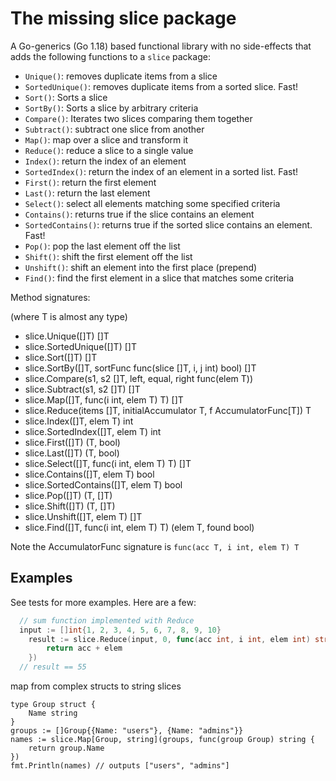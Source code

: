 # The missing slice package

A Go-generics (Go 1.18) based functional library with no side-effects that adds the following functions to a `slice` package:

- `Unique()`: removes duplicate items from a slice
- `SortedUnique()`: removes duplicate items from a sorted slice. Fast!
- `Sort()`: Sorts a slice
- `SortBy()`: Sorts a slice by arbitrary criteria
- `Compare()`: Iterates two slices comparing them together
- `Subtract()`: subtract one slice from another
- `Map()`: map over a slice and transform it
- `Reduce()`: reduce a slice to a single value
- `Index()`: return the index of an element
- `SortedIndex()`: return the index of an element in a sorted list. Fast!
- `First()`: return the first element
- `Last()`: return the last element
- `Select()`: select all elements matching some specified criteria
- `Contains()`: returns true if the slice contains an element
- `SortedContains()`: returns true if the sorted slice contains an element. Fast!
- `Pop()`: pop the last element off the list
- `Shift()`: shift the first element off the list
- `Unshift()`: shift an element into the first place (prepend)
- `Find()`: find the first element in a slice that matches some criteria

Method signatures:

(where T is almost any type)

- slice.Unique([]T) []T 
- slice.SortedUnique([]T) []T 
- slice.Sort([]T) []T 
- slice.SortBy([]T, sortFunc func(slice []T, i, j int) bool) []T 
- slice.Compare(s1, s2 []T, left, equal, right func(elem T)) 
- slice.Subtract(s1, s2 []T) []T 
- slice.Map([]T, func(i int, elem T) T) []T 
- slice.Reduce(items []T, initialAccumulator T, f AccumulatorFunc[T]) T 
- slice.Index([]T, elem T) int 
- slice.SortedIndex([]T, elem T) int 
- slice.First([]T) (T, bool) 
- slice.Last([]T) (T, bool) 
- slice.Select([]T, func(i int, elem T) T) []T 
- slice.Contains([]T, elem T) bool 
- slice.SortedContains([]T, elem T) bool 
- slice.Pop([]T) (T, []T) 
- slice.Shift([]T) (T, []T) 
- slice.Unshift([]T, elem T) []T 
- slice.Find([]T, func(i int, elem T) T) (elem T, found bool) 

Note the AccumulatorFunc signature is `func(acc T, i int, elem T) T`

## Examples

See tests for more examples. Here are a few:

```go
  // sum function implemented with Reduce
  input := []int{1, 2, 3, 4, 5, 6, 7, 8, 9, 10}
	result := slice.Reduce(input, 0, func(acc int, i int, elem int) string {
		return acc + elem
	})
  // result == 55
```

map from complex structs to string slices

```
type Group struct {
	Name string
}
groups := []Group{{Name: "users"}, {Name: "admins"}}
names := slice.Map[Group, string](groups, func(group Group) string {
	return group.Name
})
fmt.Println(names) // outputs ["users", "admins"]
```
